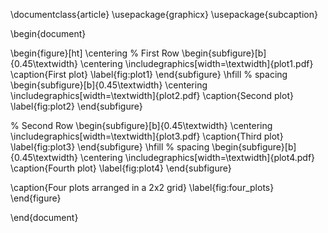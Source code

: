\documentclass{article}
\usepackage{graphicx}
\usepackage{subcaption}

\begin{document}

\begin{figure}[ht]
\centering
% First Row
\begin{subfigure}[b]{0.45\textwidth}
    \centering
    \includegraphics[width=\textwidth]{plot1.pdf}
    \caption{First plot}
    \label{fig:plot1}
\end{subfigure}
\hfill % spacing
\begin{subfigure}[b]{0.45\textwidth}
    \centering
    \includegraphics[width=\textwidth]{plot2.pdf}
    \caption{Second plot}
    \label{fig:plot2}
\end{subfigure}

% Second Row
\begin{subfigure}[b]{0.45\textwidth}
    \centering
    \includegraphics[width=\textwidth]{plot3.pdf}
    \caption{Third plot}
    \label{fig:plot3}
\end{subfigure}
\hfill % spacing
\begin{subfigure}[b]{0.45\textwidth}
    \centering
    \includegraphics[width=\textwidth]{plot4.pdf}
    \caption{Fourth plot}
    \label{fig:plot4}
\end{subfigure}

\caption{Four plots arranged in a 2x2 grid}
\label{fig:four_plots}
\end{figure}

\end{document}
